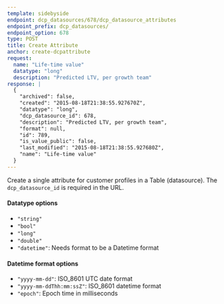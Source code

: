 ```yaml
---
template: sidebyside
endpoint: dcp_datasources/678/dcp_datasource_attributes
endpoint_prefix: dcp_datasources/
endpoint_option: 678
type: POST
title: Create Attribute
anchor: create-dcpattribute
request:
  name: "Life-time value"
  datatype: "long"
  description: "Predicted LTV, per growth team"
response: |
  {
    "archived": false,
    "created": "2015-08-18T21:38:55.927670Z",
    "datatype": "long",
    "dcp_datasource_id": 678,
    "description": "Predicted LTV, per growth team",
    "format": null,
    "id": 789,
    "is_value_public": false,
    "last_modified": "2015-08-18T21:38:55.927680Z",
    "name": "Life-time value"
  }
---
```

Create a single attribute for customer profiles in a Table (datasource).  The `dcp_datasource_id` is required in the URL.

#### Datatype options
- `"string"`
- `"bool"`
- `"long"`
- `"double"`
- `"datetime"`: Needs format to be a Datetime format

#### Datetime format options
- `"yyyy-mm-dd"`: ISO_8601 UTC date format
- `"yyyy-mm-ddThh:mm:ssZ"`: ISO_8601 datetime format
- `"epoch"`: Epoch time in milliseconds

